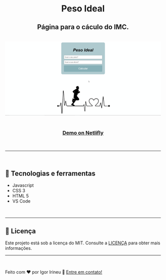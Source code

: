 <h1 align="center">
<strong> Peso Ideal </strong>

<br>

<h2 align="center"> Página para o cáculo do IMC.</h2>

<br>

<img alt="Gif da página" src="./Img/Demo.gif">
<h3 align="center">
<br>
    <a href="https://imc-peso-ideal.netlify.app/" target="_blank"> <strong> Demo on Netlifly </strong> </a></h3>
<br>

<hr>

<br>

## :rocket: Tecnologias e ferramentas
- Javascript
- CSS 3
- HTML 5
- VS Code

<br>

<hr>

## :memo: Licença
Este projeto está sob a licença do MIT. Consulte a [LICENÇA](https://github.com/igoririneu/pagina_de_captura_Game-News/blob/main/LICENSE) para obter mais informações.

<hr>

<br>

Feito com ♥ por Igor Irineu :wave: [Entre em contato!](https://www.linkedin.com/in/igoririneu/)


